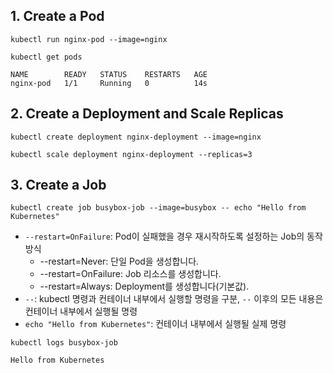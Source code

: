 ## 1. Create a Pod

```
kubectl run nginx-pod --image=nginx
```

```
kubectl get pods
```

```
NAME        READY   STATUS    RESTARTS   AGE
nginx-pod   1/1     Running   0          14s
```

## 2. Create a Deployment and Scale Replicas

```
kubectl create deployment nginx-deployment --image=nginx
```

```
kubectl scale deployment nginx-deployment --replicas=3
```

## 3. Create a Job

```
kubectl create job busybox-job --image=busybox -- echo "Hello from Kubernetes"
```

- `--restart=OnFailure`: Pod이 실패했을 경우 재시작하도록 설정하는 Job의 동작 방식
  - --restart=Never: 단일 Pod을 생성합니다.
  - --restart=OnFailure: Job 리소스를 생성합니다.
  - --restart=Always: Deployment를 생성합니다(기본값).
- `--`: kubectl 명령과 컨테이너 내부에서 실행할 명령을 구분, `--` 이후의 모든 내용은 컨테이너 내부에서 실행될 명령
- `echo "Hello from Kubernetes"`: 컨테이너 내부에서 실행될 실제 명령

```
kubectl logs busybox-job
```

```
Hello from Kubernetes
```







